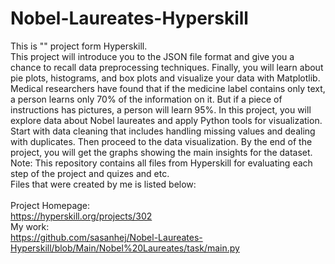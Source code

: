 # Nobel-Laureates-Hyperskill
This is "" project form Hyperskill.<br>
This project will introduce you to the JSON file format and give you a chance to recall data preprocessing techniques. Finally, you will learn about pie plots, histograms, and box plots and visualize your data with Matplotlib.<br>
Medical researchers have found that if the medicine label contains only text, a person learns only 70% of the information on it. But if a piece of instructions has pictures, a person will learn 95%. In this project, you will explore data about Nobel laureates and apply Python tools for visualization. Start with data cleaning that includes handling missing values and dealing with duplicates. Then proceed to the data visualization. By the end of the project, you will get the graphs showing the main insights for the dataset.<br>
Note: This repository contains all files from Hyperskill for evaluating each step of the project and quizes and etc.<br>
Files that were created by me is listed below:<br>
<br>
Project Homepage:<br>
https://hyperskill.org/projects/302<br>
My work:<br>
https://github.com/sasanhej/Nobel-Laureates-Hyperskill/blob/Main/Nobel%20Laureates/task/main.py
